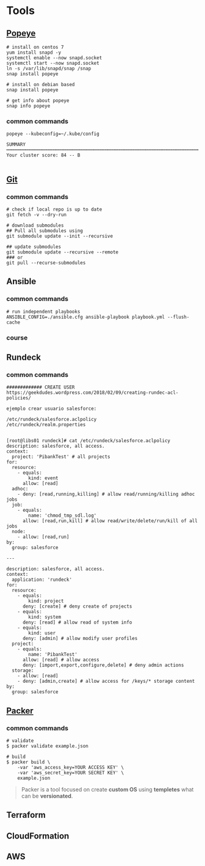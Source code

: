 # Tools

## [Popeye](https://github.com/derailed/popeye)

```text
# install on centos 7
yum install snapd -y
systemctl enable --now snapd.socket
systemctl start --now snapd.socket
ln -s /var/lib/snapd/snap /snap
snap install popeye 

# install on debian based
snap install popeye 

# get info about popeye
snap info popeye
```

### common commands

```text
popeye --kubeconfig=~/.kube/config

SUMMARY
┅┅┅┅┅┅┅┅┅┅┅┅┅┅┅┅┅┅┅┅┅┅┅┅┅┅┅┅┅┅┅┅┅┅┅┅┅┅┅┅┅┅┅┅┅┅┅┅┅┅┅┅┅┅┅┅┅┅┅┅┅┅┅┅┅┅┅┅┅┅┅┅┅┅┅┅┅┅┅┅┅┅┅┅┅┅┅┅┅┅┅┅┅┅┅┅┅┅┅┅
Your cluster score: 84 -- B


```

## [Git](https://education.github.com/git-cheat-sheet-education.pdf)

### common commands

```text
# check if local repo is up to date
git fetch -v --dry-run

# download submodules
## Pull all submodules using
git submodule update --init --recursive

## update submodules
git submodule update --recursive --remote
### or
git pull --recurse-submodules
```

## Ansible

### common commands

```text
# run independent playbooks
ANSIBLE_CONFIG=./ansible.cfg ansible-playbook playbook.yml --flush-cache
```

### course

## Rundeck

### common commands

```text
############# CREATE USER
https://geekdudes.wordpress.com/2018/02/09/creating-rundec-acl-policies/

ejemplo crear usuario salesforce:

/etc/rundeck/salesforce.aclpolicy
/etc/rundeck/realm.properties


[root@libs01 rundeck]# cat /etc/rundeck/salesforce.aclpolicy
description: salesforce, all access.
context:
  project: 'PibankTest' # all projects
for:
  resource:
    - equals:
        kind: event
      allow: [read]
  adhoc:
    - deny: [read,running,killing] # allow read/running/killing adhoc jobs
  job:
    - equals:
        name: 'chmod_tmp_sdl.log'
      allow: [read,run,kill] # allow read/write/delete/run/kill of all jobs
  node:
    - allow: [read,run]
by:
  group: salesforce

---

description: salesforce, all access.
context:
  application: 'rundeck'
for:
  resource:
    - equals:
        kind: project
      deny: [create] # deny create of projects
    - equals:
        kind: system
      deny: [read] # allow read of system info
    - equals:
        kind: user
      deny: [admin] # allow modify user profiles
  project:
    - equals:
        name: 'PibankTest'
      allow: [read] # allow access
      deny: [import,export,configure,delete] # deny admin actions
  storage:
    - allow: [read]
    - deny: [admin,create] # allow access for /keys/* storage content
by:
  group: salesforce
```

## [Packer](https://packer.io/docs/builders/index.html)

### common commands

```text
# validate
$ packer validate example.json

# build
$ packer build \
    -var 'aws_access_key=YOUR ACCESS KEY' \
    -var 'aws_secret_key=YOUR SECRET KEY' \
    example.json
```

> Packer is a tool focused on create **custom OS** using **templetes** what can be **versionated**.

## Terraform

## CloudFormation

## AWS



